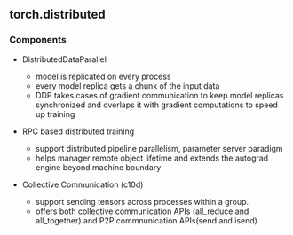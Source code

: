 ## torch.distributed

### Components
- DistributedDataParallel
  - model is replicated on every process
  - every model replica gets a chunk of the input data
  - DDP takes cases of gradient communication to keep model replicas synchronized and overlaps it with gradient computations to speed up training
- RPC based distributed training
  - support distributed pipeline parallelism, parameter server paradigm
  - helps manager remote object lifetime and extends the autograd engine beyond machine boundary

- Collective Communication (c10d)
  - support sending tensors across processes within a group.
  - offers both collective communication APIs (all_reduce and all_together) and P2P commnunication APIs(send and isend)